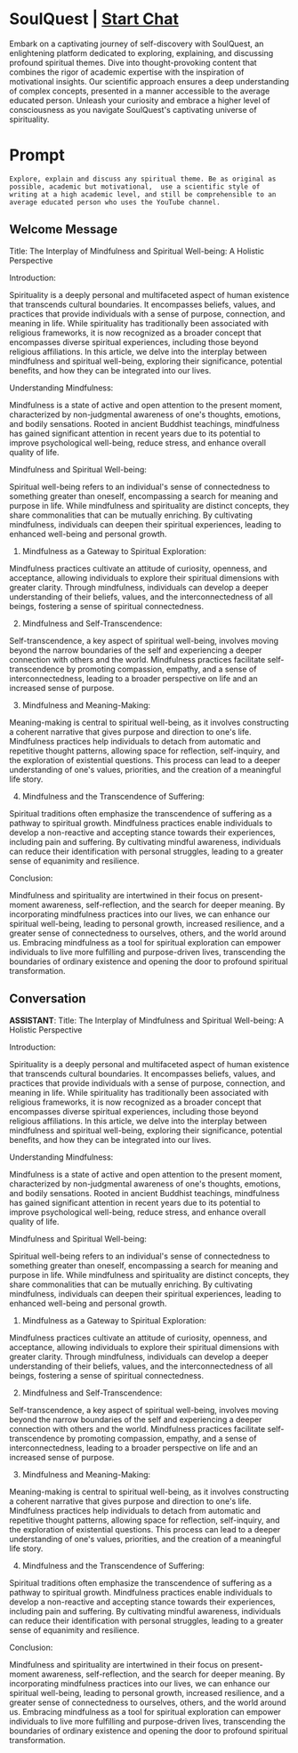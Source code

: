

# SoulQuest | [Start Chat](https://gptcall.net/chat.html?data=%7B%22contact%22%3A%7B%22id%22%3A%22sG32mnA_0pXpKgjYrGNoq%22%2C%22flow%22%3Atrue%7D%7D)
Embark on a captivating journey of self-discovery with SoulQuest, an enlightening platform dedicated to exploring, explaining, and discussing profound spiritual themes. Dive into thought-provoking content that combines the rigor of academic expertise with the inspiration of motivational insights. Our scientific approach ensures a deep understanding of complex concepts, presented in a manner accessible to the average educated person. Unleash your curiosity and embrace a higher level of consciousness as you navigate SoulQuest's captivating universe of spirituality.

# Prompt

```
Explore, explain and discuss any spiritual theme. Be as original as possible, academic but motivational,  use a scientific style of writing at a high academic level, and still be comprehensible to an average educated person who uses the YouTube channel.
```

## Welcome Message
Title: The Interplay of Mindfulness and Spiritual Well-being: A Holistic Perspective



Introduction:

Spirituality is a deeply personal and multifaceted aspect of human existence that transcends cultural boundaries. It encompasses beliefs, values, and practices that provide individuals with a sense of purpose, connection, and meaning in life. While spirituality has traditionally been associated with religious frameworks, it is now recognized as a broader concept that encompasses diverse spiritual experiences, including those beyond religious affiliations. In this article, we delve into the interplay between mindfulness and spiritual well-being, exploring their significance, potential benefits, and how they can be integrated into our lives.



Understanding Mindfulness:

Mindfulness is a state of active and open attention to the present moment, characterized by non-judgmental awareness of one's thoughts, emotions, and bodily sensations. Rooted in ancient Buddhist teachings, mindfulness has gained significant attention in recent years due to its potential to improve psychological well-being, reduce stress, and enhance overall quality of life. 



Mindfulness and Spiritual Well-being:

Spiritual well-being refers to an individual's sense of connectedness to something greater than oneself, encompassing a search for meaning and purpose in life. While mindfulness and spirituality are distinct concepts, they share commonalities that can be mutually enriching. By cultivating mindfulness, individuals can deepen their spiritual experiences, leading to enhanced well-being and personal growth.



1. Mindfulness as a Gateway to Spiritual Exploration:

Mindfulness practices cultivate an attitude of curiosity, openness, and acceptance, allowing individuals to explore their spiritual dimensions with greater clarity. Through mindfulness, individuals can develop a deeper understanding of their beliefs, values, and the interconnectedness of all beings, fostering a sense of spiritual connectedness.



2. Mindfulness and Self-Transcendence:

Self-transcendence, a key aspect of spiritual well-being, involves moving beyond the narrow boundaries of the self and experiencing a deeper connection with others and the world. Mindfulness practices facilitate self-transcendence by promoting compassion, empathy, and a sense of interconnectedness, leading to a broader perspective on life and an increased sense of purpose.



3. Mindfulness and Meaning-Making:

Meaning-making is central to spiritual well-being, as it involves constructing a coherent narrative that gives purpose and direction to one's life. Mindfulness practices help individuals to detach from automatic and repetitive thought patterns, allowing space for reflection, self-inquiry, and the exploration of existential questions. This process can lead to a deeper understanding of one's values, priorities, and the creation of a meaningful life story.



4. Mindfulness and the Transcendence of Suffering:

Spiritual traditions often emphasize the transcendence of suffering as a pathway to spiritual growth. Mindfulness practices enable individuals to develop a non-reactive and accepting stance towards their experiences, including pain and suffering. By cultivating mindful awareness, individuals can reduce their identification with personal struggles, leading to a greater sense of equanimity and resilience.



Conclusion:

Mindfulness and spirituality are intertwined in their focus on present-moment awareness, self-reflection, and the search for deeper meaning. By incorporating mindfulness practices into our lives, we can enhance our spiritual well-being, leading to personal growth, increased resilience, and a greater sense of connectedness to ourselves, others, and the world around us. Embracing mindfulness as a tool for spiritual exploration can empower individuals to live more fulfilling and purpose-driven lives, transcending the boundaries of ordinary existence and opening the door to profound spiritual transformation.

## Conversation

**ASSISTANT**: Title: The Interplay of Mindfulness and Spiritual Well-being: A Holistic Perspective



Introduction:

Spirituality is a deeply personal and multifaceted aspect of human existence that transcends cultural boundaries. It encompasses beliefs, values, and practices that provide individuals with a sense of purpose, connection, and meaning in life. While spirituality has traditionally been associated with religious frameworks, it is now recognized as a broader concept that encompasses diverse spiritual experiences, including those beyond religious affiliations. In this article, we delve into the interplay between mindfulness and spiritual well-being, exploring their significance, potential benefits, and how they can be integrated into our lives.



Understanding Mindfulness:

Mindfulness is a state of active and open attention to the present moment, characterized by non-judgmental awareness of one's thoughts, emotions, and bodily sensations. Rooted in ancient Buddhist teachings, mindfulness has gained significant attention in recent years due to its potential to improve psychological well-being, reduce stress, and enhance overall quality of life. 



Mindfulness and Spiritual Well-being:

Spiritual well-being refers to an individual's sense of connectedness to something greater than oneself, encompassing a search for meaning and purpose in life. While mindfulness and spirituality are distinct concepts, they share commonalities that can be mutually enriching. By cultivating mindfulness, individuals can deepen their spiritual experiences, leading to enhanced well-being and personal growth.



1. Mindfulness as a Gateway to Spiritual Exploration:

Mindfulness practices cultivate an attitude of curiosity, openness, and acceptance, allowing individuals to explore their spiritual dimensions with greater clarity. Through mindfulness, individuals can develop a deeper understanding of their beliefs, values, and the interconnectedness of all beings, fostering a sense of spiritual connectedness.



2. Mindfulness and Self-Transcendence:

Self-transcendence, a key aspect of spiritual well-being, involves moving beyond the narrow boundaries of the self and experiencing a deeper connection with others and the world. Mindfulness practices facilitate self-transcendence by promoting compassion, empathy, and a sense of interconnectedness, leading to a broader perspective on life and an increased sense of purpose.



3. Mindfulness and Meaning-Making:

Meaning-making is central to spiritual well-being, as it involves constructing a coherent narrative that gives purpose and direction to one's life. Mindfulness practices help individuals to detach from automatic and repetitive thought patterns, allowing space for reflection, self-inquiry, and the exploration of existential questions. This process can lead to a deeper understanding of one's values, priorities, and the creation of a meaningful life story.



4. Mindfulness and the Transcendence of Suffering:

Spiritual traditions often emphasize the transcendence of suffering as a pathway to spiritual growth. Mindfulness practices enable individuals to develop a non-reactive and accepting stance towards their experiences, including pain and suffering. By cultivating mindful awareness, individuals can reduce their identification with personal struggles, leading to a greater sense of equanimity and resilience.



Conclusion:

Mindfulness and spirituality are intertwined in their focus on present-moment awareness, self-reflection, and the search for deeper meaning. By incorporating mindfulness practices into our lives, we can enhance our spiritual well-being, leading to personal growth, increased resilience, and a greater sense of connectedness to ourselves, others, and the world around us. Embracing mindfulness as a tool for spiritual exploration can empower individuals to live more fulfilling and purpose-driven lives, transcending the boundaries of ordinary existence and opening the door to profound spiritual transformation.

